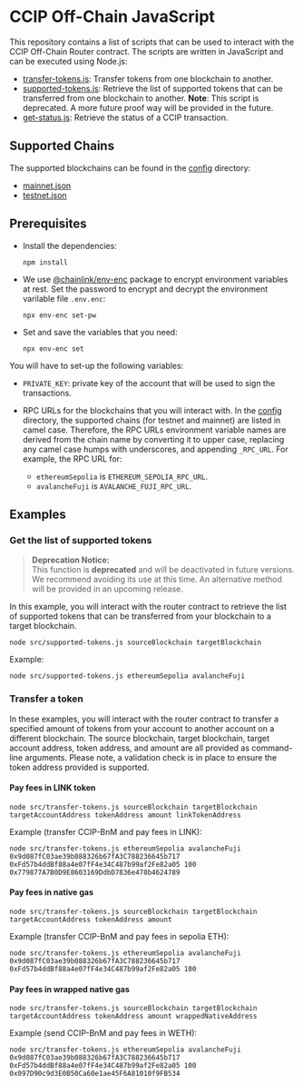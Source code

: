 # CCIP Off-Chain JavaScript

This repository contains a list of scripts that can be used to interact with the CCIP Off-Chain Router contract. The scripts are written in JavaScript and can be executed using Node.js:

- [transfer-tokens.js](src/transfer-tokens.js): Transfer tokens from one blockchain to another.
- [supported-tokens.js](src/supported-tokens.js): Retrieve the list of supported tokens that can be transferred from one blockchain to another. **Note**: This script is deprecated. A more future proof way will be provided in the future.
- [get-status.js](src/get-status.js): Retrieve the status of a CCIP transaction.

## Supported Chains

The supported blockchains can be found in the [config](../config/) directory:

- [mainnet.json](../config/mainnet.json)
- [testnet.json](../config/testnet.json)

## Prerequisites

- Install the dependencies:

  ```shell
  npm install
  ```

- We use [@chainlink/env-enc](https://www.npmjs.com/package/@chainlink/env-enc) package to encrypt environment variables at rest. Set the password to encrypt and decrypt the environment varilable file `.env.enc`:

  ```shell
  npx env-enc set-pw
  ```

- Set and save the variables that you need:

  ```shell
  npx env-enc set
  ```

You will have to set-up the following variables:

- `PRIVATE_KEY`: private key of the account that will be used to sign the transactions.
- RPC URLs for the blockchains that you will interact with. In the [config](../config/) directory, the supported chains (for testnet and mainnet) are listed in camel case. Therefore, the RPC URLs environment variable names are derived from the chain name by converting it to upper case, replacing any camel case humps with underscores, and appending `_RPC_URL`. For example, the RPC URL for:

  - `ethereumSepolia` is `ETHEREUM_SEPOLIA_RPC_URL`.
  - `avalancheFuji` is `AVALANCHE_FUJI_RPC_URL`.

## Examples

### Get the list of supported tokens

> **Deprecation Notice:**  
> This function is **deprecated** and will be deactivated in future versions. We recommend avoiding its use at this time. An alternative method will be provided in an upcoming release.

In this example, you will interact with the router contract to retrieve the list of supported tokens that can be transferred from your blockchain to a target blockchain.

```shell
node src/supported-tokens.js sourceBlockchain targetBlockchain
```

Example:

```shell
node src/supported-tokens.js ethereumSepolia avalancheFuji
```

### Transfer a token

In these examples, you will interact with the router contract to transfer a specified amount of tokens from your account to another account on a different blockchain. The source blockchain, target blockchain, target account address, token address, and amount are all provided as command-line arguments. Please note, a validation check is in place to ensure the token address provided is supported.

#### Pay fees in LINK token

```shell
node src/transfer-tokens.js sourceBlockchain targetBlockchain targetAccountAddress tokenAddress amount linkTokenAddress
```

Example (transfer CCIP-BnM and pay fees in LINK):

```shell
node src/transfer-tokens.js ethereumSepolia avalancheFuji 0x9d087fC03ae39b088326b67fA3C788236645b717 0xFd57b4ddBf88a4e07fF4e34C487b99af2Fe82a05 100 0x779877A7B0D9E8603169DdbD7836e478b4624789
```

#### Pay fees in native gas

```shell
node src/transfer-tokens.js sourceBlockchain targetBlockchain targetAccountAddress tokenAddress amount
```

Example (transfer CCIP-BnM and pay fees in sepolia ETH):

```shell
node src/transfer-tokens.js ethereumSepolia avalancheFuji 0x9d087fC03ae39b088326b67fA3C788236645b717 0xFd57b4ddBf88a4e07fF4e34C487b99af2Fe82a05 100
```

#### Pay fees in wrapped native gas

```shell
node src/transfer-tokens.js sourceBlockchain targetBlockchain targetAccountAddress tokenAddress amount wrappedNativeAddress
```

Example (send CCIP-BnM and pay fees in WETH):

```shell
node src/transfer-tokens.js ethereumSepolia avalancheFuji 0x9d087fC03ae39b088326b67fA3C788236645b717 0xFd57b4ddBf88a4e07fF4e34C487b99af2Fe82a05 100 0x097D90c9d3E0B50Ca60e1ae45F6A81010f9FB534
```
